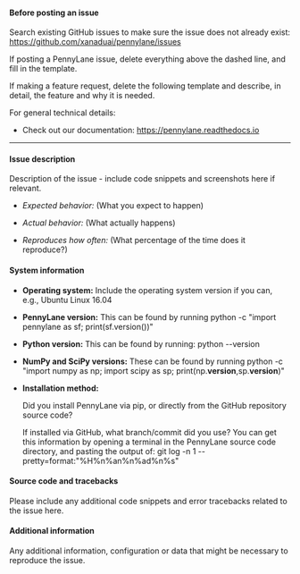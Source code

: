 #### Before posting an issue

Search existing GitHub issues to make sure the issue does not already exist:
  https://github.com/xanaduai/pennylane/issues

If posting a PennyLane issue, delete everything above the dashed line, and fill in the template.

If making a feature request, delete the following template and describe, in detail, the feature and why it is needed.

For general technical details:
* Check out our documentation: https://pennylane.readthedocs.io

-----------------------------------------------------------------------------------------------------------------------

#### Issue description

Description of the issue - include code snippets and screenshots here if relevant.

* *Expected behavior:* (What you expect to happen)

* *Actual behavior:* (What actually happens)

* *Reproduces how often:* (What percentage of the time does it reproduce?)


#### System information

* **Operating system:**
  Include the operating system version if you can, e.g., Ubuntu Linux 16.04


* **PennyLane version:**
  This can be found by running
  python -c "import pennylane as sf; print(sf.version())"

* **Python version:**
  This can be found by running: python --version


* **NumPy and SciPy versions:**
  These can be found by running
  python -c "import numpy as np; import scipy as sp; print(np.__version__,sp.__version__)"

* **Installation method:**

  Did you install PennyLane via pip, or directly from the GitHub repository source code?

  If installed via GitHub, what branch/commit did you use? You can get this information by opening a terminal in the
  PennyLane source code directory, and pasting the output of:
  git log -n 1 --pretty=format:"%H%n%an%n%ad%n%s"


#### Source code and tracebacks

Please include any additional code snippets and error tracebacks related to the issue here.


#### Additional information

Any additional information, configuration or data that might be necessary to reproduce the issue.
